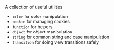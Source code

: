 A collection of useful utilities

- `color` for color manipulation
- `cookie` for managing cookies
- `function` for helpers
- `object` for object manipulation
- `string` for common string and case manipulation
- `transition` for doing view transitions safely
